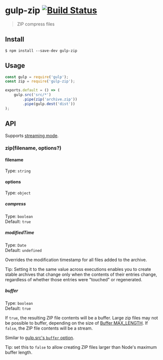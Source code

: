 # gulp-zip [![Build Status](https://travis-ci.org/sindresorhus/gulp-zip.svg?branch=master)](https://travis-ci.org/sindresorhus/gulp-zip)

> ZIP compress files


## Install

```
$ npm install --save-dev gulp-zip
```


## Usage

```js
const gulp = require('gulp');
const zip = require('gulp-zip');

exports.default = () => (
	gulp.src('src/*')
		.pipe(zip('archive.zip'))
		.pipe(gulp.dest('dist'))
);
```


## API

Supports [streaming mode](https://github.com/gulpjs/gulp/blob/master/docs/API.md#optionsbuffer).

### zip(filename, options?)

#### filename

Type: `string`

#### options

Type: `object`

##### compress

Type: `boolean`<br>
Default: `true`

##### modifiedTime

Type: `Date`<br>
Default: `undefined`

Overrides the modification timestamp for all files added to the archive.

Tip: Setting it to the same value across executions enables you to create stable archives that change only when the contents of their entries change, regardless of whether those entries were "touched" or regenerated.

##### buffer

Type: `boolean`<br>
Default: `true`

If `true`, the resulting ZIP file contents will be a buffer. Large zip files may not be possible to buffer, depending on the size of [Buffer MAX_LENGTH](https://nodejs.org/api/buffer.html#buffer_buffer_constants_max_length).
If `false`, the ZIP file contents will be a stream.

Similar to [gulp.src's `buffer` option](https://gulpjs.com/docs/en/api/src/#options).

Tip: set this to `false` to allow creating ZIP files larger than Node's maximum buffer length.
